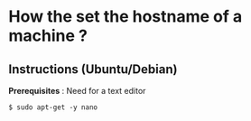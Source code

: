 How the set the hostname of a machine ?
==

Instructions (Ubuntu/Debian)
-
__Prerequisites__ :
Need for a text editor
<pre><code>$ sudo apt-get -y nano</code></pre>
